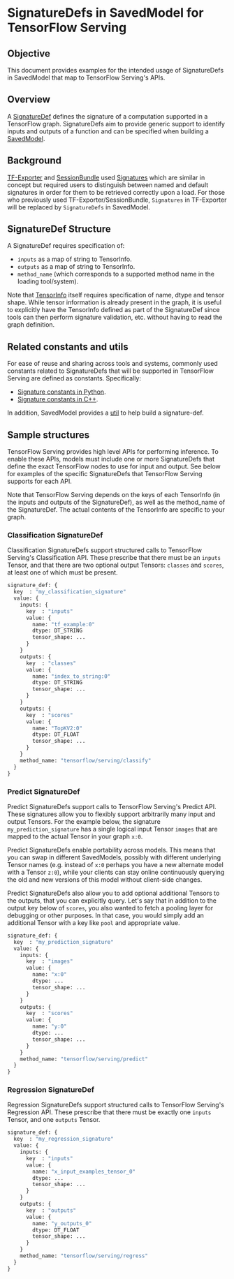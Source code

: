 # SignatureDefs in SavedModel for TensorFlow Serving

## Objective

This document provides examples for the intended usage of SignatureDefs in SavedModel
that map to TensorFlow Serving's APIs.

## Overview

A
[SignatureDef](https://github.com/tensorflow/tensorflow/blob/master/tensorflow/core/protobuf/meta_graph.proto)
defines the signature of a computation supported in a TensorFlow graph.
SignatureDefs aim to provide generic support to identify inputs and outputs of a
function and can be specified when building a
[SavedModel](https://github.com/tensorflow/tensorflow/blob/master/tensorflow/python/saved_model/builder.py).

## Background

[TF-Exporter](https://github.com/tensorflow/tensorflow/blob/master/tensorflow/contrib/session_bundle/README.md)
and
[SessionBundle](https://github.com/tensorflow/tensorflow/blob/master/tensorflow/contrib/session_bundle/session_bundle.h)
used
[Signatures](https://github.com/tensorflow/serving/blob/master/tensorflow_serving/session_bundle/oss/manifest.proto)
which are similar in concept but required users to distinguish between named and
default signatures in order for them to be retrieved correctly upon a load. For
those who previously used TF-Exporter/SessionBundle, `Signatures` in TF-Exporter
will be replaced by `SignatureDefs` in SavedModel.

## SignatureDef Structure

A SignatureDef requires specification of:

*   `inputs` as a map of string to TensorInfo.
*   `outputs` as a map of string to TensorInfo.
*   `method_name` (which corresponds to a supported method name in the loading
    tool/system).

Note that
[TensorInfo](https://github.com/tensorflow/tensorflow/blob/master/tensorflow/core/protobuf/meta_graph.proto#L194)
itself requires specification of name, dtype and tensor shape. While tensor
information is already present in the graph, it is useful to explicitly have the
TensorInfo defined as part of the SignatureDef since tools can then perform
signature validation, etc. without having to read the graph definition.

## Related constants and utils

For ease of reuse and sharing across tools and systems, commonly used constants
related to SignatureDefs that will be supported in TensorFlow Serving are defined as
constants. Specifically:

*   [Signature constants in
    Python](https://github.com/tensorflow/tensorflow/blob/master/tensorflow/python/saved_model/signature_constants.py).
*   [Signature constants in
    C++](https://github.com/tensorflow/tensorflow/blob/master/tensorflow/cc/saved_model/signature_constants.h).

In addition, SavedModel provides a
[util](https://github.com/tensorflow/tensorflow/blob/master/tensorflow/python/saved_model/signature_def_utils.py)
to help build a signature-def.

## Sample structures

TensorFlow Serving provides high level APIs for performing inference. To enable these APIs,
models must include one or more SignatureDefs that define the exact TensorFlow
nodes to use for input and output. See below for examples of the specific
SignatureDefs that TensorFlow Serving supports for each API.

Note that TensorFlow Serving depends on the keys of each TensorInfo (in the inputs and
outputs of the SignatureDef), as well as the method_name of the SignatureDef.
The actual contents of the TensorInfo are specific to your graph.

### Classification SignatureDef

Classification SignatureDefs support structured calls to TensorFlow Serving's
Classification API. These prescribe that there must be an `inputs` Tensor, and
that there are two optional output Tensors: `classes` and `scores`, at least one
of which must be present.

```proto
signature_def: {
  key  : "my_classification_signature"
  value: {
    inputs: {
      key  : "inputs"
      value: {
        name: "tf_example:0"
        dtype: DT_STRING
        tensor_shape: ...
      }
    }
    outputs: {
      key  : "classes"
      value: {
        name: "index_to_string:0"
        dtype: DT_STRING
        tensor_shape: ...
      }
    }
    outputs: {
      key  : "scores"
      value: {
        name: "TopKV2:0"
        dtype: DT_FLOAT
        tensor_shape: ...
      }
    }
    method_name: "tensorflow/serving/classify"
  }
}
```

### Predict SignatureDef

Predict SignatureDefs support calls to TensorFlow Serving's Predict API. These
signatures allow you to flexibly support arbitrarily many input and output
Tensors. For the example below, the signature `my_prediction_signature` has a
single logical input Tensor `images` that are mapped to the actual Tensor in
your graph `x:0`.

Predict SignatureDefs enable portability across models. This means that you can
swap in different SavedModels, possibly with different underlying Tensor names
(e.g. instead of `x:0` perhaps you have a new alternate model with a Tensor
`z:0`), while your clients can stay online continuously querying the old and new
versions of this model without client-side changes.

Predict SignatureDefs also allow you to add optional additional Tensors to the
outputs, that you can explicitly query. Let's say that in addition to the output
key below of `scores`, you also wanted to fetch a pooling layer for debugging or
other purposes. In that case, you would simply add an additional Tensor with a
key like `pool` and appropriate value.

```proto
signature_def: {
  key  : "my_prediction_signature"
  value: {
    inputs: {
      key  : "images"
      value: {
        name: "x:0"
        dtype: ...
        tensor_shape: ...
      }
    }
    outputs: {
      key  : "scores"
      value: {
        name: "y:0"
        dtype: ...
        tensor_shape: ...
      }
    }
    method_name: "tensorflow/serving/predict"
  }
}
```

### Regression SignatureDef

Regression SignatureDefs support structured calls to TensorFlow Serving's
Regression API. These prescribe that there must be exactly one `inputs` Tensor,
and one `outputs` Tensor.

```proto
signature_def: {
  key  : "my_regression_signature"
  value: {
    inputs: {
      key  : "inputs"
      value: {
        name: "x_input_examples_tensor_0"
        dtype: ...
        tensor_shape: ...
      }
    }
    outputs: {
      key  : "outputs"
      value: {
        name: "y_outputs_0"
        dtype: DT_FLOAT
        tensor_shape: ...
      }
    }
    method_name: "tensorflow/serving/regress"
  }
}
```
